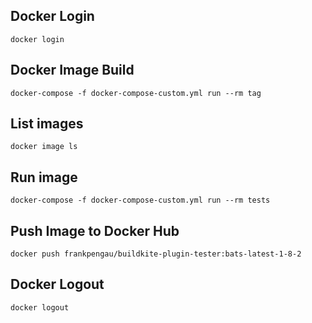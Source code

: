 ## Docker Login
```
docker login
```

## Docker Image Build
```
docker-compose -f docker-compose-custom.yml run --rm tag
```

## List images
```
docker image ls
```

## Run image
```
docker-compose -f docker-compose-custom.yml run --rm tests
```

## Push Image to Docker Hub
```
docker push frankpengau/buildkite-plugin-tester:bats-latest-1-8-2
```

## Docker Logout
```
docker logout
```